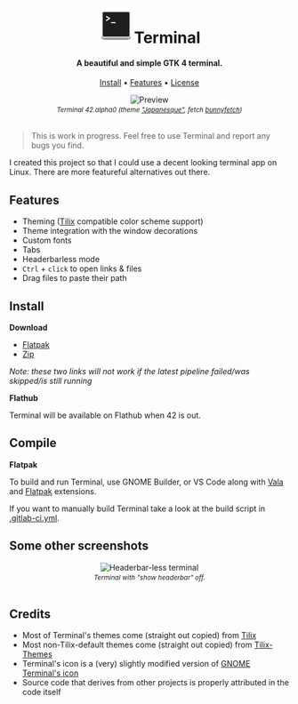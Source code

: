 <div align="center">
  <h1><img src="./data/icons/hicolor/scalable/apps/com.raggesilver.Terminal.svg" height="64"/>Terminal</h1>
  <h4>A beautiful and simple GTK 4 terminal.</h4>
  <p>
    <a href="#install">Install</a> •
    <a href="#features">Features</a> •
    <a href="./COPYING">License</a>
  </p>
</div>

<div align="center">
  <img src="https://i.imgur.com/kCQDGcb.png" alt="Preview"/><br/>
  <small><i>
    Terminal 42.alpha0 (theme <a href="https://github.com/storm119/Tilix-Themes/blob/master/Themes/japanesque.json" target="_blank">"Japanesque"</a>, fetch <a href="https://github.com/Rosettea/bunnyfetch">bunnyfetch</a>)
  </i></small>
  <br/><br/>
</div>

> This is work in progress. Feel free to use Terminal and report any bugs you
> find.

I created this project so that I could use a decent looking terminal app on
Linux. There are more featureful alternatives out there.

## Features

- Theming ([Tilix](https://github.com/gnunn1/tilix) compatible color scheme support)
- Theme integration with the window decorations
- Custom fonts
- Tabs
- Headerbarless mode
- `Ctrl` + `click` to open links & files
- Drag files to paste their path

## Install

**Download**

- [Flatpak](https://gitlab.gnome.org/raggesilver/terminal/-/jobs/artifacts/master/raw/terminal.flatpak?job=build)
- [Zip](https://gitlab.gnome.org/raggesilver/terminal/-/jobs/artifacts/master/download?job=build)

*Note: these two links will not work if the latest pipeline failed/was skipped/is still running*

**Flathub**

Terminal will be available on Flathub when 42 is out.

## Compile

**Flatpak**

To build and run Terminal, use GNOME Builder, or VS Code along with [Vala](https://marketplace.visualstudio.com/items?itemName=prince781.vala) and [Flatpak](https://marketplace.visualstudio.com/items?itemName=bilelmoussaoui.flatpak-vscode) extensions.

If you want to manually build Terminal take a look at the build script in [.gitlab-ci.yml](./.gitlab-ci.yml).

## Some other screenshots

<div align="center">
  <img src="https://imgur.com/75C25vk.png" alt="Headerbar-less terminal"/><br/>
  <small><i>
    Terminal with "show headerbar" off.
  </i></small>
  <br/><br/>
</div>

## Credits

- Most of Terminal's themes come (straight out copied) from [Tilix](https://github.com/gnunn1/tilix)
- Most non-Tilix-default themes come (straight out copied) from [Tilix-Themes](https://github.com/storm119/Tilix-Themes)
- Terminal's icon is a (very) slightly modified version of [GNOME Terminal's icon](https://gitlab.gnome.org/GNOME/gnome-terminal/-/blob/af6fa5af6ba69e3cd392de20e9c2954c6405a2dc/data/icons/hicolor_apps_scalable_org.gnome.Terminal.svg)
- Source code that derives from other projects is properly attributed in the code itself
